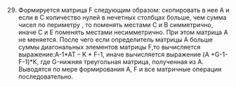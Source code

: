 29. Формируется матрица F следующим образом: скопировать в нее А и  если в С количество нулей в нечетных столбцах больше,
чем сумма чисел по периметру , то поменять местами С и В симметрично, иначе С и Е поменять местами несимметрично. При этом
матрица А не меняется. После чего если определитель матрицы А больше суммы диагональных элементов матрицы F,то вычисляется
выражение:A-1*AT – K * F-1, иначе вычисляется выражение (A +G-1-F-1)*K, где G-нижняя треугольная матрица, полученная из А.
Выводятся по мере формирования А, F и все матричные операции последовательно.
